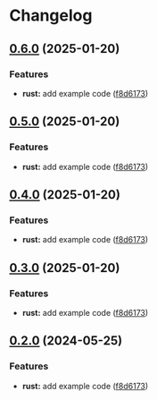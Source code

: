 # Changelog

## [0.6.0](https://github.com/ziad-dourbk/release-please-monorepo-example/compare/hello_rust-v0.5.0...hello_rust@v0.6.0) (2025-01-20)


### Features

* **rust:** add example code ([f8d6173](https://github.com/ziad-dourbk/release-please-monorepo-example/commit/f8d61736e63e4c1baf1d881c50556fa0ba6829d0))

## [0.5.0](https://github.com/ziad-dourbk/release-please-monorepo-example/compare/hello_rust-v0.4.0...hello_rust@v0.5.0) (2025-01-20)


### Features

* **rust:** add example code ([f8d6173](https://github.com/ziad-dourbk/release-please-monorepo-example/commit/f8d61736e63e4c1baf1d881c50556fa0ba6829d0))

## [0.4.0](https://github.com/ziad-dourbk/release-please-monorepo-example/compare/hello_rust-v0.3.0...hello_rust@v0.4.0) (2025-01-20)


### Features

* **rust:** add example code ([f8d6173](https://github.com/ziad-dourbk/release-please-monorepo-example/commit/f8d61736e63e4c1baf1d881c50556fa0ba6829d0))

## [0.3.0](https://github.com/ziad-dourbk/release-please-monorepo-example/compare/hello_rust-v0.2.0...hello_rust@v0.3.0) (2025-01-20)


### Features

* **rust:** add example code ([f8d6173](https://github.com/ziad-dourbk/release-please-monorepo-example/commit/f8d61736e63e4c1baf1d881c50556fa0ba6829d0))

## [0.2.0](https://github.com/amarjanica/release-please-monorepo-example/compare/hello_rust-v0.1.0...hello_rust@v0.2.0) (2024-05-25)


### Features

* **rust:** add example code ([f8d6173](https://github.com/amarjanica/release-please-monorepo-example/commit/f8d61736e63e4c1baf1d881c50556fa0ba6829d0))
